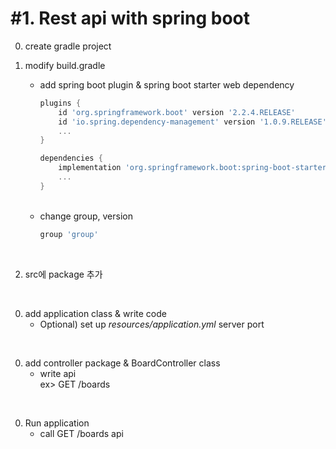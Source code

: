 # #1. Rest api with spring boot

0. create gradle project

0. modify build.gradle   
    - add spring boot plugin & spring boot starter web dependency
        ```gradle
        plugins {
            id 'org.springframework.boot' version '2.2.4.RELEASE'
            id 'io.spring.dependency-management' version '1.0.9.RELEASE'
            ...
        }
        
        dependencies {
            implementation 'org.springframework.boot:spring-boot-starter-web'
            ...        
        }
        ```
        <br/> 
    - change group, version
        ```gradle
        group 'group'
        ```
   <br/>
    
0. src에 package 추가
<br/>

0. add application class & write code 
    - Optional) set up *resources/application.yml* server port 
<br/>
    
0. add controller package & BoardController class  
    - write api<br/>
        ex> GET /boards
<br/>
    
0. Run application 
    - call GET /boards api 
